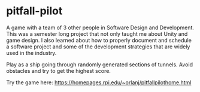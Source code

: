 # pitfall-pilot
A game with a team of 3 other people in Software Design and Development. This was a semester long project that not only taught me about Unity and game design. I also learned about how to properly document and schedule a software project and some of the development strategies that are widely used in the industry.

Play as a ship going through randomly generated sections of tunnels. Avoid obstacles and try to get the highest score.

Try the game here: https://homepages.rpi.edu/~orlanj/pitfallpilothome.html
